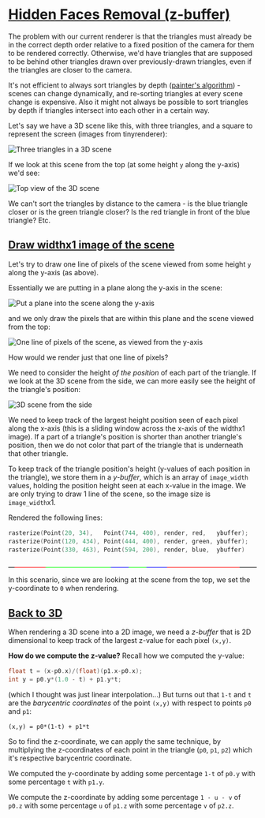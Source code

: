 # [Hidden Faces Removal (z-buffer)](https://github.com/ssloy/tinyrenderer/wiki/Lesson-3:-Hidden-faces-removal-(z-buffer))

The problem with our current renderer is that the triangles must already be in the correct depth order relative to a fixed position of the camera for them to be rendered correctly. Otherwise, we'd have triangles that are supposed to be behind other triangles drawn over previously-drawn triangles, even if the triangles are closer to the camera.

It's not efficient to always sort triangles by depth ([painter's algorithm](https://en.wikipedia.org/wiki/Painter%27s_algorithm)) - scenes can change dynamically, and re-sorting triangles at every scene change is expensive. Also it might not always be possible to sort triangles by depth if triangles intersect into each other in a certain way.

Let's say we have a 3D scene like this, with three triangles, and a square to represent the screen (images from tinyrenderer):

![Three triangles in a 3D scene](https://raw.githubusercontent.com/ssloy/tinyrenderer/gh-pages/img/03-zbuffer/d493c52da4cabe9a057c26f696784956.png)

If we look at this scene from the top (at some height `y` along the y-axis) we'd see:

![Top view of the 3D scene](https://raw.githubusercontent.com/ssloy/tinyrenderer/gh-pages/img/03-zbuffer/023668cb8ea97f59bf87d982c1e8b030.png)

We can't sort the triangles by distance to the camera - is the blue triangle closer or is the green triangle closer? Is the red triangle in front of the blue triangle? Etc.

## [Draw widthx1 image of the scene](https://raw.githubusercontent.com/ssloy/tinyrenderer/gh-pages/img/03-zbuffer/023668cb8ea97f59bf87d982c1e8b030.png)

Let's try to draw one line of pixels of the scene viewed from some height `y` along the y-axis (as above).

Essentially we are putting in a plane along the y-axis in the scene:

![Put a plane into the scene along the y-axis](https://raw.githubusercontent.com/ssloy/tinyrenderer/gh-pages/img/03-zbuffer/d673f40bcadbe53f4b3cb29bbbcfb461.png)

and we only draw the pixels that are within this plane and the scene viewed from the top:

![One line of pixels of the scene, as viewed from the y-axis](https://raw.githubusercontent.com/ssloy/tinyrenderer/gh-pages/img/03-zbuffer/3d4c4a1710b8e2558beb5c72ea52a61a.png)

How would we render just that one line of pixels?

We need to consider the height *of the position* of each part of the triangle. If we look at the 3D scene from the side, we can more easily see the height of the triangle's position:

![3D scene from the side](https://raw.githubusercontent.com/ssloy/tinyrenderer/gh-pages/img/03-zbuffer/20e9d8742d17979ec70e45cafacd63a5.png)

We need to keep track of the largest height position seen of each pixel along the x-axis (this is a sliding window across the x-axis of the widthx1 image). If a part of a triangle's position is shorter than another triangle's position, then we do not color that part of the triangle that is underneath that other triangle.

To keep track of the triangle position's height (y-values of each position in the triangle), we store them in a *y-buffer*, which is an array of `image_width` values, holding the position height seen at each x-value in the image. We are only trying to draw 1 line of the scene, so the image size is `image_width`x1.

Rendered the following lines:
```cpp
rasterize(Point(20, 34),   Point(744, 400), render, red,   ybuffer);
rasterize(Point(120, 434), Point(444, 400), render, green, ybuffer);
rasterize(Point(330, 463), Point(594, 200), render, blue,  ybuffer)
```

![Render a line with y-buffer](images/ybuffer_rendering.png)

In this scenario, since we are looking at the scene from the top, we set the y-coordinate to `0` when rendering.

## [Back to 3D](https://github.com/ssloy/tinyrenderer/wiki/Lesson-3:-Hidden-faces-removal-(z-buffer)#back-to-3d)

When rendering a 3D scene into a 2D image, we need a *z-buffer* that is 2D dimensional to keep track of the largest z-value for each pixel `(x,y)`.

**How do we compute the z-value?** Recall how we computed the y-value:
```cpp
float t = (x-p0.x)/(float)(p1.x-p0.x);
int y = p0.y*(1.0 - t) + p1.y*t;
```

(which I thought was just linear interpolation...) But turns out that `1-t` and `t` are the *barycentric coordinates* of the point `(x,y)` with respect to points `p0` and `p1`:
```
(x,y) = p0*(1-t) + p1*t
```

So to find the z-coordinate, we can apply the same technique, by multiplying the z-coordinates of each point in the triangle (`p0`, `p1`, `p2`) which it's respective barycentric coordinate.

We computed the y-coordinate by adding some percentage `1-t` of `p0.y` with some percentage `t` with `p1.y`.

We compute the z-coordinate by adding some percentage `1 - u - v` of `p0.z` with some percentage `u` of `p1.z` with some percentage `v` of `p2.z`.
